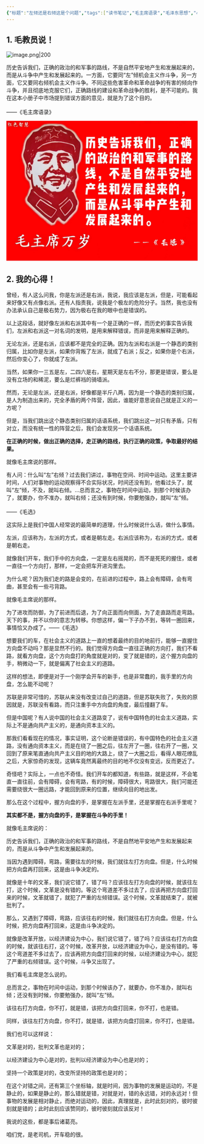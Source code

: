 ```yaml
---
{"标题":"左倾还是右倾这是个问题","tags":["读书笔记","毛主席语录","毛泽东思想","心得"],"创建时间":"2023-10-05 09:45","修改时间":"2023-10-05 09:45","link":"https://sunjunyang.notion.site/0aee10d8b48c4f81bfab2c22662c1c3d","notionID":"0aee10d8-b48c-4f81-bfab-2c22662c1c3d","dg-publish":true,"permalink":"/毛泽东思想学习笔记/左倾还是右倾这是个问题/","dgPassFrontmatter":true}
---
```




## 1. 毛教员说！

![image.png|200](https://obs-1304132369.cos.ap-nanjing.myqcloud.com/OBtupian%20/202304291921627.png) 

历史告诉我们，正确的政治的和军事的路线，不是自然平安地产生和发展起来的，而是从斗争中产生和发展起来的。一方面，它要同“左”倾机会主义作斗争，另一方面，它又要同右倾机会主义作斗争。不同这些危害革命和革命战争的有害的倾向作斗争，并且彻底地克服它们，正确路线的建设和革命战争的胜利，是不可能的。我在这本小册子中市场提到错误方面的意见，就是为了这个目的。<Br><Br>——《毛主席语录》

![gh|200](https://raw.githubusercontent.com/sunjunyang2023/tupian/main/1696474164000f6p6ae.jpg)

## 2. 我的心得！

曾经，有人这么问我，你是左派还是右派，我说，我应该是左派，但是，可能看起来好像又有点像右派。还有人指责我，说我是个极左的危险分子。当然，我也没有办法承认自己是极右势力，因为极右在我的眼中也是错误的。

以上这段话，就好像左派和右派其中有一个是正确的一样，而历史的事实告诉我们，左派和右派这一对名词的发明，是用来解释错误，而非是用来解释正确的。

无论左派，还是右派，应该都不是完全的正确。因为左派和右派是一个静态的类别归属，比如你是左派，如果你背叛了左派，就成了右派；反之，如果你是个右派，然后你变心了，你就成了左派。

当然，如果你一三五是左，二四六是右，星期天是左右不分，那更是错误，要么是没有立场的和稀泥，要么是烂裤裆的骑墙派。

然而，无论是左派，还是右派，好像都是半斤八两，因为是一个静态的类别归属，是人为制造出来的，完全矛盾的两个阵营，因此，谁能好意思说自己就是正义的一方呢？

但是，当我们跳出这个静态类别归属的话语系统，我们跳出这一对只有矛盾，只有对立，而没有统一性的阵营之后，我们会发现另一个话语系统。

**在正确的时候，做出正确的选择，走正确的路线，执行正确的政策，争取最好的结果。**

就像毛主席说的那样。

有人问：什么叫“左”右倾？过去我们讲过，事物在空间、时间中运动。这里主要讲时间，人们对事物的运动观察得不合实际状况，时间还没有到，他看过头了，就叫“左”倾，不及，就叫右倾。…总而言之，事物在时间中运动，到那个时候该办了，就要办，你不准办，就叫右倾；还没有到时候，你要勉强办，就叫“左”倾。<Br><Br> ——《毛选》

这实际上是我们中国人经常说的最简单的道理，什么时候说什么话，做什么事情。

左派，应该称为，左派的方式，或者是朝左走。右派应该称为，右派的方式，或者是朝右走。

就像我们开车，我们手中的方向盘，一定是左右摇晃的，而不是死死的握住，或者一直往一个方向打，那样，一定会把车开进沟里去。

为什么呢？因为我们走的路是会变的，在前进的过程中，路上会有障碍，会有弯曲，甚至会有一些弓背路。

就像毛主席说的那样。

为了进攻而防御，为了前进而后退，为了向正面而向侧面，为了走直路而走弯路。天下的事，并不以你的意志为转移。你想这样，偏一下子办不到，等转一圈回来，事情恰又办成了。——《毛选》

想要我们的车，在社会主义的道路上一直的想着最终的目的地前行，能够一直握住方向盘不动吗？那是显然不行的。我们觉得方向盘一直往正确的方向打，我们不看路，就看方向盘，这个方向盘打的角度就是对的，变了就是错的，这个握方向盘的手，稍微动一下，就是偏离了社会主义的道路。

这样的想法，即便是对于一个刚学会开车的新手，也是非常蠢的，我手里的方向盘，怎么能不动呢？

苏联是非常可惜的，苏联从来没有改变过自己的道路，但是苏联失败了，失败的原因就是，苏联没有看路，而只注重手中方向盘的角度，最后撞翻了车。

但是中国呢？有人说中国的社会主义道路变了，说有中国特色的社会主义道路，实际上不是通向共产主义的，是通向资本主义的。

那我们看看现在的情况，事实证明，这个论断是错误的，有中国特色的社会主义道路，没有通向资本主义，而是在绕了一圈之后，往左开了一圈，往右开了一圈，又回到了原来笔直通向共产主义目的地的大路上，绕了一大圈之后，看得人眼花缭乱之后，大家惊奇的发现，这辆车竟然离最终的目的地不仅没有变远，反而更近了。

奇怪吧？实际上，一点也不奇怪。我们开车的都知道，有些路，就是这样，不会笔直一直往前，会有障碍，会有弯路，有的时候，障碍很大，弯路很大，我们可能还需要绕很大一圈远路，才能回到原来的位置，继续向目的地出发。

那么在这个过程中，握方向盘的手，是掌握在左派手里，还是掌握在右派手里呢？

**其实都不是，握方向盘的手，是掌握在斗争的手里！**

就像毛主席说的：

历史告诉我们，正确的政治的和军事的路线，不是自然地平安地产生和发展起来的，而是从斗争中产生和发展起来的。

当因为遇到障碍，弯路，需要往左的时候，我们就往左打方向盘。但是，什么时候把方向盘再打回来，这是由斗争决定的。

就像是十年的文革，我们说它错了，错了吗？应该往左打方向盘的时候，就该往左打，这个时候，文革是没有错的。等这个弯道差不多过去了，应该再把方向盘打回来的时候，文革就错了，就犯了严重的左倾错误。这个时候，文革就结束了，就被批判了。

那么，又遇到了障碍，弯路，应该往右的时候，我们就往右打方向盘。但是，什么时候，把方向盘再打回来，这是由斗争决定的。

就像是改革开放，以经济建设为中心，我们说它错了，错了吗？应该往右打方向盘的时候，就该往右打，这个时候，改革开放，以经济建设为中心，是没有错的。等这个弯道差不多过去了，应该再把方向盘打回来的时候，以经济建设为中心，就犯了严重的右倾错误。这个时候，斗争又出现了。

我们看毛主席是怎么说的。

总而言之，事物在时间中运动，到那个时候该办了，就要办，你不准办，就叫右倾；还没有到时候，你要勉强办，就叫“左”倾。

该往右打方向盘，你不打，就是错，该把方向盘打回来，你不打，也是错。

同样，该往左打方向盘，你不打，就是错，该把方向盘打回来，你不打，也是错。

我们也可以这样说：

文革是对的，批判文革也是对的；

以经济建设为中心是对的，批判以经济建设为中心也是对的；

坚持一个政策是对的，改变所坚持的政策也是对的；

在这个对错之间，还有第三个坐标轴，就是时间，因为事物的发展是运动的，不是静止的，如果是静止的，那么错就是错，对就是对，错的永远错，对的永远对！但事物的发展是相对静止，而绝对运动的，因此，真理就是，此时此刻对的，彼时彼刻就是错的；此时此刻应该赞同的，彼时彼刻就应该反对！

我说的这些，都是事后诸葛亮。

咱们党，是老司机，开车稳的很。
